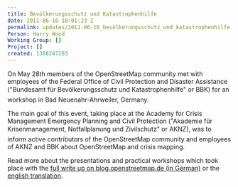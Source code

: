 ```yaml
---
title: Bevölkerungsschutz und Katastrophenhilfe
date: 2011-06-16 18:01:23 Z
permalink: updates/2011-06-16_bevölkerungsschutz_und_katastrophenhilfe
Person: Harry Wood
Working Group: []
Project: []
created: 1308247283
---
```


<p>On May 28th members of the OpenStreetMap community met with employees of the Federal Office of Civil Protection and Disaster Assistance ("Bundesamt für Bevölkerungsschutz und Katastrophenhilfe" or BBK) for an workshop in Bad Neuenahr-Ahrweiler, Germany.</p><p>The main goal of this event, taking place at the Academy for Crisis Management Emergency Planning and Civil Protection ("Akademie für Krisenmanagement, Notfallplanung und Zivilschutz" or AKNZ), was to inform active contributors of the OpenStreetMap community and employees of AKNZ and BBK about OpenStreetMap and crisis mapping.</p><p>Read more about the presentations and practical workshops which took place with the <a href="http://blog.openstreetmap.de/2011/06/openstreetmap-trifft-akademie-fur-krisenmanagement-notfallplanung-und-zivilschutz-2/">full write up on blog.openstreetmap.de (in German)</a> or the <a href="http://neis-one.org/2011/06/osm-akn/">english translation</a>.</p>
